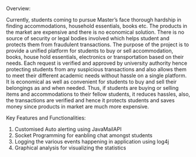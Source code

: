 Overview:

Currently, students coming to pursue Master’s face thorough hardship in finding accommodations, household essentials, books etc. The products in the market are expensive and there is no economical solution. 
There is no source of security or legal bodies involved which helps student and protects them from fraudulent transactions.
The purpose of the project is to provide a unified platform for students to buy or sell accommodation, books, house hold essentials, electronics or transportation based on their needs. 
Each request is verified and approved by university authority hence protecting students from any suspicious transactions and also allows them to meet their different academic needs without hassle on a single platform.
It is economical as well as convenient for students to buy and sell their belongings as and when needed. Thus, if students are buying or selling items and accommodations to their fellow students, it reduces hassles, also, the transactions are verified and hence it protects students and saves money since products in market are much more expensive.


Key Features and Functionalities:
1. Customised Auto alerting using JavaMailAPI
2. Socket Programming for eanbling chat amongst students
3. Logging the various events happening in application using log4j
4. Graphical analysis for visualizing the statistics